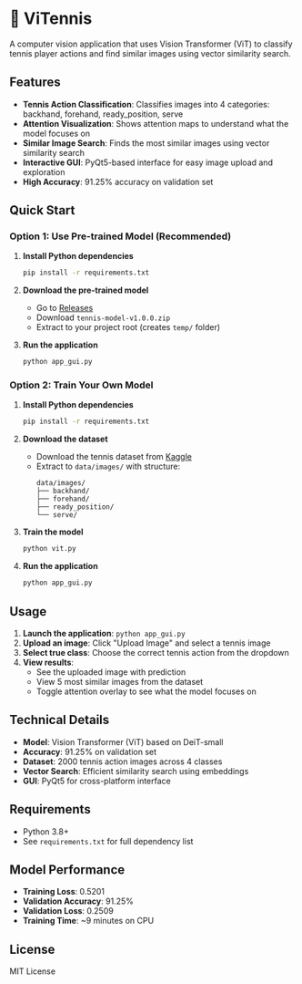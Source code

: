 # 🎾 ViTennis

A computer vision application that uses Vision Transformer (ViT) to classify tennis player actions and find similar images using vector similarity search.

## Features

- **Tennis Action Classification**: Classifies images into 4 categories: backhand, forehand, ready_position, serve
- **Attention Visualization**: Shows attention maps to understand what the model focuses on
- **Similar Image Search**: Finds the most similar images using vector similarity search
- **Interactive GUI**: PyQt5-based interface for easy image upload and exploration
- **High Accuracy**: 91.25% accuracy on validation set

## Quick Start

### Option 1: Use Pre-trained Model (Recommended)

1. **Install Python dependencies**
   ```bash
   pip install -r requirements.txt
   ```

2. **Download the pre-trained model**
   - Go to [Releases](https://github.com/awhitemore/ViTennis/releases)
   - Download `tennis-model-v1.0.0.zip`
   - Extract to your project root (creates `temp/` folder)

3. **Run the application**
   ```bash
   python app_gui.py
   ```

### Option 2: Train Your Own Model

1. **Install Python dependencies**
   ```bash
   pip install -r requirements.txt
   ```

2. **Download the dataset**
   - Download the tennis dataset from [Kaggle](https://www.kaggle.com/datasets/orvile/tennis-player-actions-dataset)
   - Extract to `data/images/` with structure:
     ```
     data/images/
     ├── backhand/
     ├── forehand/
     ├── ready_position/
     └── serve/
     ```

3. **Train the model**
   ```bash
   python vit.py
   ```

4. **Run the application**
   ```bash
   python app_gui.py
   ```

## Usage

1. **Launch the application**: `python app_gui.py`
2. **Upload an image**: Click "Upload Image" and select a tennis image
3. **Select true class**: Choose the correct tennis action from the dropdown
4. **View results**: 
   - See the uploaded image with prediction
   - View 5 most similar images from the dataset
   - Toggle attention overlay to see what the model focuses on

## Technical Details

- **Model**: Vision Transformer (ViT) based on DeiT-small
- **Accuracy**: 91.25% on validation set
- **Dataset**: 2000 tennis action images across 4 classes
- **Vector Search**: Efficient similarity search using embeddings
- **GUI**: PyQt5 for cross-platform interface

## Requirements

- Python 3.8+
- See `requirements.txt` for full dependency list

## Model Performance

- **Training Loss**: 0.5201
- **Validation Accuracy**: 91.25%
- **Validation Loss**: 0.2509
- **Training Time**: ~9 minutes on CPU

## License

MIT License

